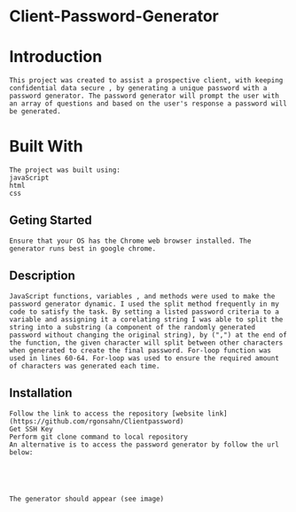 # Client-Password-Generator


# Introduction
    This project was created to assist a prospective client, with keeping confidential data secure , by generating a unique password with a password generator. The password generator will prompt the user with an array of questions and based on the user's response a password will be generated.     


# Built With
    The project was built using:
    javaScript 
    html 
    css 

## Geting Started
    Ensure that your OS has the Chrome web browser installed. The generator runs best in google chrome. 

## Description
    JavaScript functions, variables , and methods were used to make the password generator dynamic. I used the split method frequently in my code to satisfy the task. By setting a listed password criteria to a variable and assigning it a corelating string I was able to split the string into a substring (a component of the randomly generated password without changing the original string), by (",") at the end of the function, the given character will split between other characters when generated to create the final password. For-loop function was used in lines 60-64. For-loop was used to ensure the required amount of characters was generated each time.











## Installation 
    Follow the link to access the repository [website link](https://github.com/rgonsahn/Clientpassword) 
    Get SSH Key 
    Perform git clone command to local repository
    An alternative is to access the password generator by follow the url below: 
   
 



    The generator should appear (see image)
